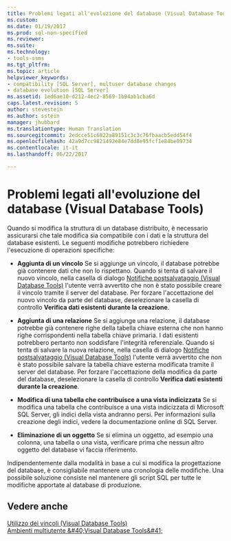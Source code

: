 ```yaml
---
title: Problemi legati all'evoluzione del database (Visual Database Tools) | Microsoft Docs
ms.custom: 
ms.date: 01/19/2017
ms.prod: sql-non-specified
ms.reviewer: 
ms.suite: 
ms.technology:
- tools-ssms
ms.tgt_pltfrm: 
ms.topic: article
helpviewer_keywords:
- compatibility [SQL Server], multuser database changes
- database evolution [SQL Server]
ms.assetid: 1ed6ae10-d212-4ec2-8569-1b94ab1cba6d
caps.latest.revision: 5
author: stevestein
ms.author: sstein
manager: jhubbard
ms.translationtype: Human Translation
ms.sourcegitcommit: 2edcce51c6822a89151c3c3c76fbaacb5edd54f4
ms.openlocfilehash: 42a9d7cc9821492e84e7dd8e95fcf1e84be09734
ms.contentlocale: it-it
ms.lasthandoff: 06/22/2017

---
```

# <a name="issues-of-database-evolution-visual-database-tools"></a>Problemi legati all'evoluzione del database (Visual Database Tools)
Quando si modifica la struttura di un database distribuito, è necessario assicurarsi che tale modifica sia compatibile con i dati e la struttura del database esistenti. Le seguenti modifiche potrebbero richiedere l'esecuzione di operazioni specifiche:  
  
-   **Aggiunta di un vincolo** Se si aggiunge un vincolo, il database potrebbe già contenere dati che non lo rispettano. Quando si tenta di salvare il nuovo vincolo, nella casella di dialogo [Notifiche postsalvataggio &#40;Visual Database Tools&#41;](../../ssms/visual-db-tools/post-save-notifications-dialog-box-visual-database-tools.md) l'utente verrà avvertito che non è stato possibile creare il vincolo tramite il server del database. Per forzare l'accettazione del nuovo vincolo da parte del database, deselezionare la casella di controllo **Verifica dati esistenti durante la creazione**.  
  
-   **Aggiunta di una relazione** Se si aggiunge una relazione, il database potrebbe già contenere righe della tabella chiave esterna che non hanno righe corrispondenti nella tabella chiave primaria. I dati esistenti potrebbero pertanto non soddisfare l'integrità referenziale. Quando si tenta di salvare la nuova relazione, nella casella di dialogo [Notifiche postsalvataggio &#40;Visual Database Tools&#41;](../../ssms/visual-db-tools/post-save-notifications-dialog-box-visual-database-tools.md) l'utente verrà avvertito che non è stato possibile salvare la tabella chiave esterna modificata tramite il server del database. Per forzare l'accettazione della modifica da parte del database, deselezionare la casella di controllo **Verifica dati esistenti durante la creazione**.  
  
-   **Modifica di una tabella che contribuisce a una vista indicizzata** Se si modifica una tabella che contribuisce a una vista indicizzata di Microsoft SQL Server, gli indici della vista andranno persi. Per informazioni sulla creazione degli indici, vedere la documentazione online di SQL Server.  
  
-   **Eliminazione di un oggetto** Se si elimina un oggetto, ad esempio una colonna, una tabella o una vista, verificare prima che nessun altro oggetto del database vi faccia riferimento.  
  
Indipendentemente dalla modalità in base a cui si modifica la progettazione del database, è consigliabile mantenere una cronologia delle modifiche. Una possibile soluzione consiste nel mantenere gli script SQL per tutte le modifiche apportate al database di produzione.  
  
## <a name="see-also"></a>Vedere anche  
[Utilizzo dei vincoli (Visual Database Tools)](http://msdn.microsoft.com/en-us/637098af-2567-48f8-90f4-b41df059833e)  
[Ambienti multiutente &amp;#40;Visual Database Tools&amp;#41;](../../ssms/visual-db-tools/multiuser-environments-visual-database-tools.md)  
  


